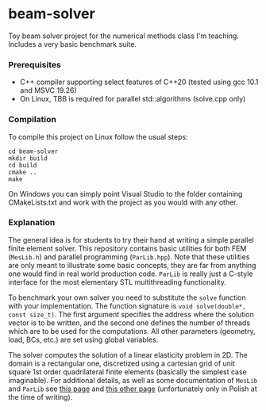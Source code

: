 # beam-solver
Toy beam solver project for the numerical methods class I'm teaching. Includes a very basic benchmark suite.

### Prerequisites
- C++ compiler supporting select features of C++20 (tested using gcc 10.1 and MSVC 19.26)
- On Linux, TBB is required for parallel std::algorithms (solve.cpp only)

### Compilation
To compile this project on Linux follow the usual steps:
	
	cd beam-solver
	mkdir build
	cd build
	cmake ..
	make
	
On Windows you can simply point Visual Studio to the folder containing CMakeLists.txt and work with the project as you would with any other.

### Explanation
The general idea is for students to try their hand at writing a simple parallel finite element solver. This repository contains basic utilities for both FEM (`MesLib.h`) and parallel programming (`ParLib.hpp`). Note that these utilities are only meant to illustrate some basic concepts, they are far from anything one would find in real world production code. `ParLib` is really just a C-style interface for the most elementary STL multithreading functionality.

To benchmark your own solver you need to substitute the `solve` function with your implementation. The function signature is `void solve(double*, const size_t)`. The first argument specifies the address where the solution vector is to be written, and the second one defines the number of threads which are to be used for the computations. All other parameters (geometry, load, BCs, etc.) are set using global variables.

The solver computes the solution of a linear elasticity problem in 2D. The domain is a rectangular one, discretized using a cartesian grid of unit square 1st order quadrilateral finite elements (basically the simplest case imaginable). For additional details, as well as some documentation of `MesLib` and `ParLib` see [this page](http://ccfd.github.io/courses/metnum_lab2.html) and [this other page](http://ccfd.github.io/courses/metnum_lab4.html) (unfortunately only in Polish at the time of writing).
